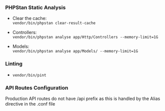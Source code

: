 ### PHPStan Static Analysis
- Clear the cache:<br/>
`vendor/bin/phpstan clear-result-cache`

- Controllers:<br/>
`vendor/bin/phpstan analyse app/Http/Controllers --memory-limit=1G`

- Models:<br/>
`vendor/bin/phpstan analyse app/Models/ --memory-limit=1G`

### Linting
- `vendor/bin/pint`

### API Routes Configuration
<p>Production API routes do not have /api prefix as this is handled by the Alias directive in the .conf file</p>

